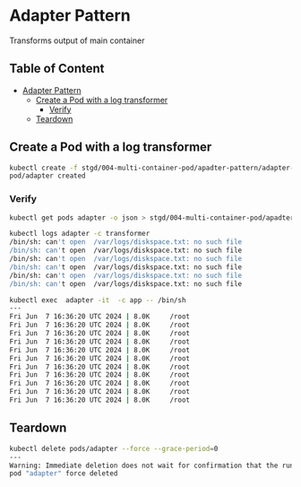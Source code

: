 # Adapter Pattern

Transforms output of main container

## Table of Content  <!-- omit in toc -->

- [Adapter Pattern](#adapter-pattern)
  - [Create a Pod with a log transformer](#create-a-pod-with-a-log-transformer)
    - [Verify](#verify)
  - [Teardown](#teardown)

## Create a Pod with a log transformer

```bash
kubectl create -f stgd/004-multi-container-pod/apadter-pattern/adapter-pattern-pod.yaml
pod/adapter created
```

### Verify

```bash
kubectl get pods adapter -o json > stgd/004-multi-container-pod/apadter-pattern/adapter-pattern-pod-dump.json
```

```bash
kubectl logs adapter -c transformer
/bin/sh: can't open  /var/logs/diskspace.txt: no such file
/bin/sh: can't open  /var/logs/diskspace.txt: no such file
/bin/sh: can't open  /var/logs/diskspace.txt: no such file
/bin/sh: can't open  /var/logs/diskspace.txt: no such file
/bin/sh: can't open  /var/logs/diskspace.txt: no such file
/bin/sh: can't open  /var/logs/diskspace.txt: no such file
```


```bash
kubectl exec  adapter -it  -c app -- /bin/sh
---
Fri Jun  7 16:36:20 UTC 2024 | 8.0K     /root
Fri Jun  7 16:36:20 UTC 2024 | 8.0K     /root
Fri Jun  7 16:36:20 UTC 2024 | 8.0K     /root
Fri Jun  7 16:36:20 UTC 2024 | 8.0K     /root
Fri Jun  7 16:36:20 UTC 2024 | 8.0K     /root
Fri Jun  7 16:36:20 UTC 2024 | 8.0K     /root
Fri Jun  7 16:36:20 UTC 2024 | 8.0K     /root
Fri Jun  7 16:36:20 UTC 2024 | 8.0K     /root
Fri Jun  7 16:36:20 UTC 2024 | 8.0K     /root
Fri Jun  7 16:36:20 UTC 2024 | 8.0K     /root
Fri Jun  7 16:36:20 UTC 2024 | 8.0K     /root
```

## Teardown

```bash
kubectl delete pods/adapter --force --grace-period=0
---
Warning: Immediate deletion does not wait for confirmation that the running resource has been terminated. The resource may continue to run on the cluster indefinitely.
pod "adapter" force deleted
```
